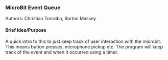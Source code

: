 ### MicroBit Event Queue

Authors: Christian Torralba, Barton Massey

#### Brief Idea/Purpose

A quick intro to this to just keep track of user interaction with the microbit. This means button presses, microphone pickup etc.
The program will keep track of the event and when it occurred using a timer.
